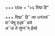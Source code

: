 +++
title = "०६ विद्मा हि"

+++
विद्मा᳓ हि᳓ त्वा धनंजयं᳓  
वा᳓जेषु दधृषं᳓ कवे  
अ᳓धा ते सुम्न᳓म् ईमहे